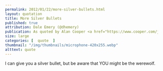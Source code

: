 ```yaml
---
permalink: 2012/01/22/more-silver-bullets.html
layout: quotation
title: More Silver Bullets
published: true 
attribution: Dale Emery (@dhemery)
publication: As quoted by Alan Cooper <a href="https://www.cooper.com/journal/2010/05/agile_up_to_here?">here</a>
size: large
categories: [  quote  ]
thumbnail: "/img/thumbnails/microphone-420x255.webp"
alttext: quote
---
```


I can give you a silver bullet, but be aware that YOU might be the werewolf.
